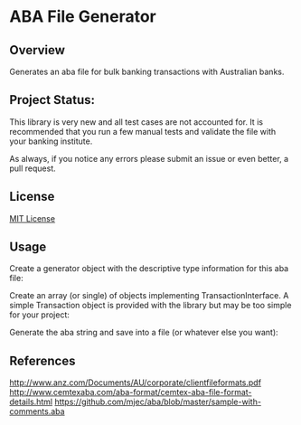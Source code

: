 # ABA File Generator

## Overview
Generates an aba file for bulk banking transactions with Australian banks.

## Project Status:
This library is very new and all test cases are not accounted for. It is recommended
that you run a few manual tests and validate the file with your banking institute.

As always, if you notice any errors please submit an issue or even better, a pull request.

## License
[MIT License](http://en.wikipedia.org/wiki/MIT_License)

## Usage
Create a generator object with the descriptive type information for this aba file:

Create an array (or single) of objects implementing TransactionInterface. A simple Transaction object
is provided with the library but may be too simple for your project:

Generate the aba string and save into a file (or whatever else you want):

## References
http://www.anz.com/Documents/AU/corporate/clientfileformats.pdf
http://www.cemtexaba.com/aba-format/cemtex-aba-file-format-details.html
https://github.com/mjec/aba/blob/master/sample-with-comments.aba

